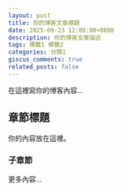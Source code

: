```yaml
---
layout: post
title: 你的博客文章標題
date: 2025-09-23 12:00:00+0800
description: 你的博客文章描述
tags: 標籤1 標籤2
categories: 分類1
giscus_comments: true
related_posts: false
---
```


在這裡寫你的博客內容...

## 章節標題

你的內容放在這裡。

### 子章節

更多內容...